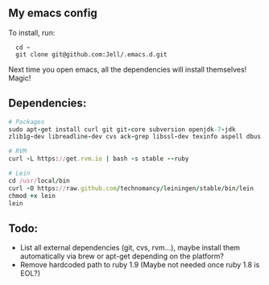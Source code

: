 ## My emacs config

To install, run:

      cd ~
      git clone git@github.com:Jell/.emacs.d.git

Next time you open emacs, all the dependencies will install
themselves! Magic!

## Dependencies:

````ruby
# Packages
sudo apt-get install curl git git-core subversion openjdk-7-jdk
zlib1g-dev libreadline-dev cvs ack-grep libssl-dev texinfo aspell dbus

# RVM
curl -L https://get.rvm.io | bash -s stable --ruby

# Lein
cd /usr/local/bin
curl -O https://raw.github.com/technomancy/leiningen/stable/bin/lein
chmod +x lein
lein
````

## Todo:

- List all external dependencies (git, cvs, rvm...), maybe install
  them automatically via brew or apt-get depending on the platform?
- Remove hardcoded path to ruby 1.9 (Maybe not needed once ruby 1.8 is EOL?)
